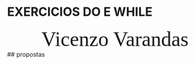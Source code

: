 # EXERCICIOS DO E WHILE
<div align = "center">
<font size =12 face = "Cooper Black">Vicenzo Varandas</font>
</div> 
## propostas 
<div align = "center">

